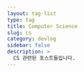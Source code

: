 ```yaml
---
layout: tag-list
type: tag
title: Computer Science
slug: cs
category: devlog
sidebar: false
description: >
  CS 관련된 포스트들입니다.
---
```

